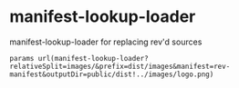 # manifest-lookup-loader

manifest-lookup-loader for replacing rev'd sources

````
params url(manifest-lookup-loader?relativeSplit=images/&prefix=dist/images&manifest=rev-manifest&outputDir=public/dist!../images/logo.png)
````
